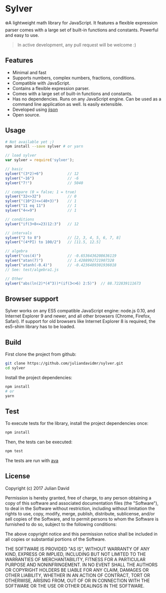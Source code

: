 # Sylver

❄️A lightweight math library for JavaScript. It features a flexible expression parser comes with a large set of built-in functions and constants. Powerful and easy to use.

> In active development, any pull request will be welcome :)

## Features

- Minimal and fast
- Supports numbers, complex numbers, fractions, conditions.
- Compatible with JavaScript.
- Contains a flexible expression parser.
- Comes with a large set of built-in functions and constants.
- Has no dependencies. Runs on any JavaScript engine.
Can be used as a command line application as well.
Is easily extensible.
- Developed using [jison](https://zaa.ch/jison)
- Open source.

## Usage

```bash
# Not available yet ;)
npm install --save sylver # or yarn
```

```js
// load sylver
var sylver = require('sylver');

// basic
sylver("(3*2)+6")           // 12
sylver("~16")               // -6
sylver("7!")                // 5040

// compare (0 = false; 1 = true)
sylver("32<>32")            // 0
sylver("(10*2)<=(40+3)")    // 1
sylver("11 eq 11")          // 1
sylver("4<=9")              // 1

// conditions
sylver("if(3+8<=23)12:3")   // 12

// intervals
sylver("2 to 8")            // [2, 3, 4, 5, 6, 7, 8]
sylver("(4*PI) to 100/2")   // [11.5, 12.5]

// algebra
sylver("cos(4)")            // -0.6536436208636119
sylver("atan(7)")           // 1.4288992721907328
sylver("atanh(-0.4)")       // -0.4236489301936018
// See: test/algebra1.js

// Other
sylver("abs(ln(2)*(4^3))*(if(3<>6) 2:5)")  // 88.722839111673
```

## Browser support

Sylver works on any ES5 compatible JavaScript engine: node.js 0.10, and Internet Explorer 9 and newer, and all other browsers (Chrome, Firefox, Safari). If support for old browsers like Internet Explorer 8 is required, the es5-shim library has to be loaded.

## Build

First clone the project from github:

```bash
git clone https://github.com/juliandavidmr/sylver.git
cd sylver
```

Install the project dependencies:
```bash
npm install
# or
yarn
```

## Test

To execute tests for the library, install the project dependencies once:
```bash
npm install
```

Then, the tests can be executed:
```bash
npm test
```

The tests are run with [ava](https://github.com/avajs/ava)


## License

Copyright (c) 2017 Julian David

Permission is hereby granted, free of charge, to any person obtaining a copy
of this software and associated documentation files (the "Software"), to deal
in the Software without restriction, including without limitation the rights
to use, copy, modify, merge, publish, distribute, sublicense, and/or sell
copies of the Software, and to permit persons to whom the Software is
furnished to do so, subject to the following conditions:

The above copyright notice and this permission notice shall be included in all
copies or substantial portions of the Software.

THE SOFTWARE IS PROVIDED "AS IS", WITHOUT WARRANTY OF ANY KIND, EXPRESS OR
IMPLIED, INCLUDING BUT NOT LIMITED TO THE WARRANTIES OF MERCHANTABILITY,
FITNESS FOR A PARTICULAR PURPOSE AND NONINFRINGEMENT. IN NO EVENT SHALL THE
AUTHORS OR COPYRIGHT HOLDERS BE LIABLE FOR ANY CLAIM, DAMAGES OR OTHER
LIABILITY, WHETHER IN AN ACTION OF CONTRACT, TORT OR OTHERWISE, ARISING FROM,
OUT OF OR IN CONNECTION WITH THE SOFTWARE OR THE USE OR OTHER DEALINGS IN THE
SOFTWARE.

